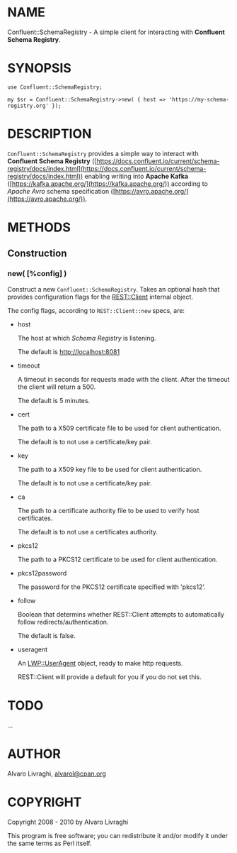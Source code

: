 # NAME

Confluent::SchemaRegistry - A simple client for interacting with **Confluent Schema Registry**.

# SYNOPSIS

    use Confluent::SchemaRegistry;
     
    my $sr = Confluent::SchemaRegistry->new( { host => 'https://my-schema-registry.org' });
    

# DESCRIPTION

`Confluent::SchemaRegistry` provides a simple way to interact with **Confluent Schema Registry**
([https://docs.confluent.io/current/schema-registry/docs/index.html](https://docs.confluent.io/current/schema-registry/docs/index.html)) enabling writing into 
**Apache Kafka** ([https://kafka.apache.org/](https://kafka.apache.org/)) according to _Apache Avro_ schema specification 
([https://avro.apache.org/](https://avro.apache.org/)).

# METHODS

## Construction

### new( \[%config\] )

Construct a new `Confluent::SchemaRegistry`. Takes an optional hash that provides 
configuration flags for the [REST::Client](https://metacpan.org/pod/REST::Client) internal object.

The config flags, according to `REST::Client::new` specs, are:

- host

    The host at which _Schema Registry_ is listening.

    The default is [http://localhost:8081](http://localhost:8081)

- timeout

    A timeout in seconds for requests made with the client.  After the timeout the
    client will return a 500.

    The default is 5 minutes.

- cert

    The path to a X509 certificate file to be used for client authentication.

    The default is to not use a certificate/key pair.

- key

    The path to a X509 key file to be used for client authentication.

    The default is to not use a certificate/key pair.

- ca

    The path to a certificate authority file to be used to verify host
    certificates.

    The default is to not use a certificates authority.

- pkcs12

    The path to a PKCS12 certificate to be used for client authentication.

- pkcs12password

    The password for the PKCS12 certificate specified with 'pkcs12'.

- follow

    Boolean that determins whether REST::Client attempts to automatically follow
    redirects/authentication.  

    The default is false.

- useragent

    An [LWP::UserAgent](https://metacpan.org/pod/LWP::UserAgent) object, ready to make http requests.  

    REST::Client will provide a default for you if you do not set this.

# TODO

...

# AUTHOR

Alvaro Livraghi, <alvarol@cpan.org>

# COPYRIGHT

Copyright 2008 - 2010 by Alvaro Livraghi

This program is free software; you can redistribute it and/or modify it under the same terms as Perl itself.
